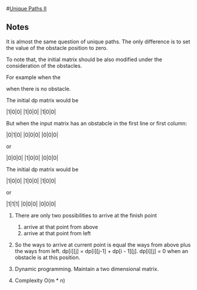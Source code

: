 #[Unique Paths II](https://leetcode.com/problems/unique-paths-ii/)

## Notes

It is almost the same question of unique paths.
The only difference is to set the value of the obstacle position to zero.

To note that, the initial matrix should be also modified under the consideration of the obstacles.

For example when the 

when there is no obstacle.

The initial dp matrix would be

|1|0|0|
|1|0|0|
|1|0|0|

But when the input matrix has an obstabcle in the first line or first column:

|0|1|0|
|0|0|0|
|0|0|0|

or 

|0|0|0|
|1|0|0|
|0|0|0|

The initial dp matrix would be

|1|0|0|
|1|0|0|
|1|0|0|

or 

|1|1|1|
|0|0|0|
|0|0|0|


1. There are only two possibilities to arrive at the finish point 
    1. arrive at that point from above
    2. arrive at that point from left

2. So the ways to arrive at current point is equal the ways from above plus the ways from left. dp[i][j] = dp[i][j-1] + dp[i - 1][j]. 
dp[i][j] = 0 when an obstacle is at this position.
3. Dynamic programming. Maintain a two dimensional matrix.
4. Complexity O(m * n)